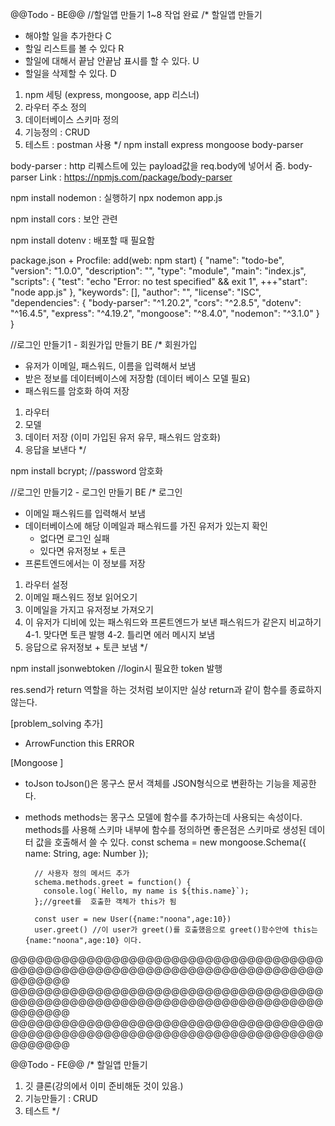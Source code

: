 @@Todo - BE@@
//할일앱 만들기 1~8 작업 완료
/* 할일앱 만들기
- 해야할 일을 추가한다 C
- 할일 리스트를 볼 수 있다 R
- 할일에 대해서 끝남 안끝남 표시를 할 수 있다. U
- 할일을 삭제할 수 있다. D

1. npm 세팅 (express, mongoose, app 리스너)
2. 라우터 주소 정의
3. 데이터베이스 스키마 정의
4. 기능정의 : CRUD
5. 테스트 : postman 사용
*/
npm install express mongoose body-parser

body-parser : http 리퀘스트에 있는 payload값을 req.body에 넣어서 줌.
body-parser Link : https://npmjs.com/package/body-parser

npm install nodemon : 실행하기 npx nodemon app.js

npm install cors : 보안 관련

npm install dotenv : 배포할 때 필요함


package.json + Procfile: add(web: npm start)
{
  "name": "todo-be",
  "version": "1.0.0",
  "description": "",
  "type": "module",
  "main": "index.js",
  "scripts": {
    "test": "echo \"Error: no test specified\" && exit 1",
    +++"start": "node app.js"
  },
  "keywords": [],
  "author": "",
  "license": "ISC",
  "dependencies": {
    "body-parser": "^1.20.2",
    "cors": "^2.8.5",
    "dotenv": "^16.4.5",
    "express": "^4.19.2",
    "mongoose": "^8.4.0",
    "nodemon": "^3.1.0"
  }
}


//로그인 만들기1 - 회원가입 만들기 BE
/* 회원가입
- 유저가 이메일, 패스워드, 이름을 입력해서 보냄
- 받은 정보를 데이터베이스에 저장함 (데이터 베이스 모델 필요)
- 패스워드를 암호화 하여 저장

1. 라우터
2. 모델
3. 데이터 저장 (이미 가입된 유저 유무, 패스워드 암호화)
4. 응답을 보낸다
*/

npm install bcrypt; //password 암호화


//로그인 만들기2 - 로그인 만들기 BE
/* 로그인
- 이메일 패스워드를 입력해서 보냄
- 데이터베이스에 해당 이메일과 패스워드를 가진 유저가 있는지 확인
  - 없다면 로그인 실패
  - 있다면 유저정보 + 토큰
- 프론트엔드에서는 이 정보를 저장

1. 라우터 설정
2. 이메일 패스워드 정보 읽어오기
3. 이메일을 가지고 유저정보 가져오기
4. 이 유저가 디비에 있는 패스워드와 프론트엔드가 보낸 패스워드가 같은지 비교하기
  4-1. 맞다면 토큰 발행
  4-2. 틀리면 에러 메시지 보냄
5. 응답으로 유저정보 + 토큰 보냄
*/

npm install jsonwebtoken //login시 필요한 token 발행

res.send가 return 역할을 하는 것처럼 보이지만 실상 return과 같이 함수를 종료하지 않는다.

[problem_solving 추가]
  + ArrowFunction this ERROR

[Mongoose ]
  + toJson
      toJson()은 몽구스 문서 객체를 JSON형식으로 변환하는 기능을 제공한다.

  + methods
      methods는 몽구스 모델에 함수를 추가하는데 사용되는 속성이다. methods를 사용해 스키마 내부에 함수를 정의하면 좋은점은 스키마로 생성된 데이터 값을 호출해서 쓸 수 있다.
          const schema = new mongoose.Schema({
            name: String,  age: Number
          });

          // 사용자 정의 메서드 추가
          schema.methods.greet = function() {
            console.log(`Hello, my name is ${this.name}`);
          };//greet를  호출한 객체가 this가 됨 

          const user = new User({name:"noona",age:10})
          user.greet() //이 user가 greet()를 호출했음으로 greet()함수안에 this는 {name:"noona",age:10} 이다. 



@@@@@@@@@@@@@@@@@@@@@@@@@@@@@@@@@@@@@@@@@@@@@@@@@@@@@@@@@@@@@@@@@@@@@@@@@@@@@@@@@
@@@@@@@@@@@@@@@@@@@@@@@@@@@@@@@@@@@@@@@@@@@@@@@@@@@@@@@@@@@@@@@@@@@@@@@@@@@@@@@@@
@@@@@@@@@@@@@@@@@@@@@@@@@@@@@@@@@@@@@@@@@@@@@@@@@@@@@@@@@@@@@@@@@@@@@@@@@@@@@@@@@

@@Todo - FE@@
/* 할일앱 만들기
1. 깃 클론(강의에서 이미 준비해둔 것이 있음.)
2. 기능만들기 : CRUD
3. 테스트
*/